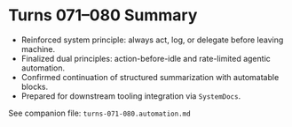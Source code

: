 # Turns 071–080 Summary

- Reinforced system principle: always act, log, or delegate before leaving machine.
- Finalized dual principles: action-before-idle and rate-limited agentic automation.
- Confirmed continuation of structured summarization with automatable blocks.
- Prepared for downstream tooling integration via `SystemDocs`.

See companion file: `turns-071-080.automation.md` 